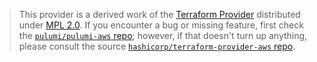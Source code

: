 > This provider is a derived work of the [Terraform Provider](https://github.com/hashicorp/terraform-provider-aws)
> distributed under [MPL 2.0](https://www.mozilla.org/en-US/MPL/2.0/). If you encounter a bug or missing feature,
> first check the [`pulumi/pulumi-aws` repo](https://github.com/pulumi/pulumi-aws/issues); however, if that doesn't turn up anything,
> please consult the source [`hashicorp/terraform-provider-aws` repo](https://github.com/hashicorp/terraform-provider-aws/issues).
